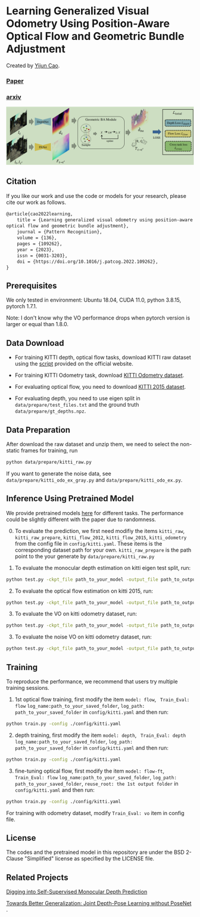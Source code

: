 # Learning Generalized Visual Odometry Using Position-Aware Optical Flow and Geometric Bundle Adjustment

Created by [Yijun Cao](https://github.com/cyj5030).

### [Paper](https://www.sciencedirect.com/science/article/abs/pii/S0031320322007415)
### [arxiv](https://arxiv.org/abs/2111.11141)

![Overall architecture](data/model.png)

## Citation
If you like our work and use the code or models for your research, please cite our work as follows.
```
@article{cao2022learning,
    title = {Learning generalized visual odometry using position-aware optical flow and geometric bundle adjustment},
    journal = {Pattern Recognition},
    volume = {136},
    pages = {109262},
    year = {2023},
    issn = {0031-3203},
    doi = {https://doi.org/10.1016/j.patcog.2022.109262},
}
```

## Prerequisites
We only tested in environment: Ubuntu 18.04, CUDA 11.0, python 3.8.15, pytorch 1.7.1.

Note: I don't know why the VO performance drops when pytorch version is larger or equal than 1.8.0.

## Data Download 
* For training KITTI depth, optical flow tasks, download KITTI raw dataset using the [script](https://www.cvlibs.net/download.php?file=raw_data_downloader.zip) provided on the official website. 

* For training KITTI Odometry task, download [KITTI Odometry dataset](http://www.cvlibs.net/datasets/kitti/eval_odometry.php).

* For evaluating optical flow, you need to download [KITTI 2015 dataset](https://www.cvlibs.net/datasets/kitti/eval_scene_flow.php?benchmark=flow).

* For evaluating depth, you need to use eigen split in `data/prepare/test_files.txt` and the ground truth `data/prepare/gt_depths.npz`.

## Data Preparation 
After download the raw dataset and unzip them, we need to select the non-static frames for training, run
```bash 
python data/prepare/kitti_raw.py
```

If you want to generate the noise data, see `data/prepare/kitti_odo_ex_gray.py` and `data/prepare/kitti_odo_ex.py`.


## Inference Using Pretrained Model
We provide pretrained models [here](https://drive.google.com/drive/folders/1LqOo7aYz9I6qmg2H5m5dEToo4r-I_BKq?usp=sharing) for different tasks. The performance could be slightly different with the paper due to randomness. 

0. To evaluate the prediction, we first need modifiy the items `kitti_raw`, `kitti_raw_prepare`, `kitti_flow_2012`, `kitti_flow_2015`, `kitti_odometry` from the config file in `config/kitti.yaml`. These items is the corresponding dataset path for your own. `kitti_raw_prepare` is the path point to the your generate by `data/prepare/kitti_raw.py`

1. To evaluate the monocular depth estimation on kitti eigen test split, run:
```bash
python test.py -ckpt_file path_to_your_model -output_file path_to_output_folder -Train_Eval depth -device cuda:{gpu_id}
```

2. To evaluate the optical flow estimation on kitti 2015, run:
```bash
python test.py -ckpt_file path_to_your_model -output_file path_to_output_folder -Train_Eval flow -device cuda:{gpu_id}
```

3. To evaluate the VO on kitti odometry dataset, run:
```bash
python test.py -ckpt_file path_to_your_model -output_file path_to_output_folder -Train_Eval vo -device cuda:{gpu_id}
```

3. To evaluate the noise VO on kitti odometry dataset, run:
```bash
python test.py -ckpt_file path_to_your_model -output_file path_to_output_folder -Train_Eval vo-robust -device cuda:{gpu_id}
```

## Training
To reproduce the performance, we recommend that users try multiple training sessions.

1. 1st optical flow training, first modify the item `model: flow`, ` Train_Eval: flow` `log_name:path_to_your_saved_folder`, `log_path: path_to_your_saved_folder` in `config/kitti.yaml` and then run:
```bash
python train.py -config ./config/kitti.yaml
```

2. depth training, first modify the item `model: depth`, ` Train_Eval: depth` `log_name:path_to_your_saved_folder`, `log_path: path_to_your_saved_folder` in `config/kitti.yaml` and then run:
```bash
python train.py -config ./config/kitti.yaml
```

3. fine-tuning optical flow, first modify the item `model: flow-ft`, ` Train_Eval: flow` `log_name:path_to_your_saved_folder`, `log_path: path_to_your_saved_folder`, `reuse_root: the 1st output folder` in `config/kitti.yaml` and then run:
```bash
python train.py -config ./config/kitti.yaml
```

For training with odometry dataset, modify `Train_Eval: vo` item in config file. 

## License

The codes and the pretrained model in this repository are under the BSD 2-Clause "Simplified" license as specified by the LICENSE file. 

## Related Projects
[Digging into Self-Supervised Monocular Depth Prediction](https://github.com/nianticlabs/monodepth2) 

[Towards Better Generalization: Joint Depth-Pose Learning without PoseNet
](https://github.com/B1ueber2y/TrianFlow).

